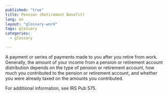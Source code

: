 ```yaml
---
published: "true"
title: Pension (Retirement Benefit)
lang: en
layout: "glossary-word"
tags: glossary
categories: 
  - glossary

---
```


A payment or series of payments made to you after you retire from work. Generally, the amount of your income from a pension or retirement account distribution depends on the type of pension or retirement account, how much you contributed to the pension or retirement account, and whether you were already taxed on the amounts you contributed.

For additional information, see IRS Pub 575.
